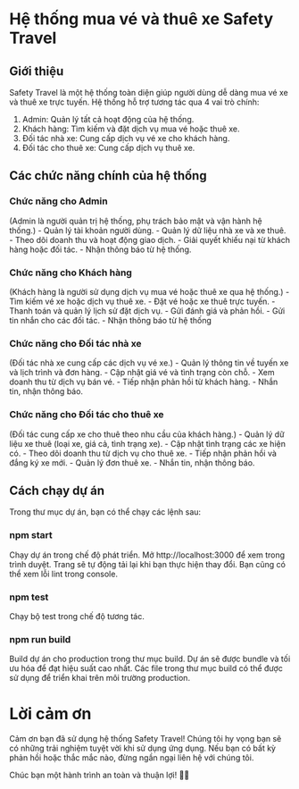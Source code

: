 # Hệ thống mua vé và thuê xe Safety Travel

## Giới thiệu
Safety Travel là một hệ thống toàn diện giúp người dùng dễ dàng mua vé xe và thuê xe trực tuyến. Hệ thống hỗ trợ tương tác qua 4 vai trò chính:
1. Admin: Quản lý tất cả hoạt động của hệ thống.
2. Khách hàng: Tìm kiếm và đặt dịch vụ mua vé hoặc thuê xe.
3. Đối tác nhà xe: Cung cấp dịch vụ vé xe cho khách hàng.
4. Đối tác cho thuê xe: Cung cấp dịch vụ thuê xe.
## Các chức năng chính của hệ thống
### Chức năng cho Admin
(Admin là người quản trị hệ thống, phụ trách bảo mật và vận hành hệ thống.)
    - Quản lý tài khoản người dùng.
    - Quản lý dữ liệu nhà xe và xe thuê.
    - Theo dõi doanh thu và hoạt động giao dịch.
    - Giải quyết khiếu nại từ khách hàng hoặc đối tác.
    - Nhận thông báo từ hệ thống.
### Chức năng cho Khách hàng
(Khách hàng là người sử dụng dịch vụ mua vé hoặc thuê xe qua hệ thống.)
    - Tìm kiếm vé xe hoặc dịch vụ thuê xe.
    - Đặt vé hoặc xe thuê trực tuyến.
    - Thanh toán và quản lý lịch sử đặt dịch vụ.
    - Gửi đánh giá và phản hồi.
    - Gửi tin nhắn cho các đối tác.
    - Nhận thông báo từ hệ thống
### Chức năng cho Đối tác nhà xe
(Đối tác nhà xe cung cấp các dịch vụ vé xe.)
    - Quản lý thông tin về tuyến xe và lịch trình và đơn hàng.
    - Cập nhật giá vé và tình trạng còn chỗ.
    - Xem doanh thu từ dịch vụ bán vé.
    - Tiếp nhận phản hồi từ khách hàng.
    - Nhắn tin, nhận thông báo.
### Chức năng cho Đối tác cho thuê xe
(Đối tác cung cấp xe cho thuê theo nhu cầu của khách hàng.)
    - Quản lý dữ liệu xe thuê (loại xe, giá cả, tình trạng xe).
    - Cập nhật tình trạng các xe hiện có.
    - Theo dõi doanh thu từ dịch vụ cho thuê xe.
    - Tiếp nhận phản hồi và đắng ký xe mới.
    - Quản lý đơn thuê xe.
    - Nhắn tin, nhận thông báo.


## Cách chạy dự án
Trong thư mục dự án, bạn có thể chạy các lệnh sau:
### npm start
Chạy dự án trong chế độ phát triển.
Mở http://localhost:3000 để xem trong trình duyệt.
Trang sẽ tự động tải lại khi bạn thực hiện thay đổi.
Bạn cũng có thể xem lỗi lint trong console.
### npm test
Chạy bộ test trong chế độ tương tác.
### npm run build
Build dự án cho production trong thư mục build.
Dự án sẽ được bundle và tối ưu hóa để đạt hiệu suất cao nhất.
Các file trong thư mục build có thể được sử dụng để triển khai trên môi trường production.


# Lời cảm ơn
Cảm ơn bạn đã sử dụng hệ thống Safety Travel! Chúng tôi hy vọng bạn sẽ có những trải nghiệm tuyệt vời khi sử dụng ứng dụng. Nếu bạn có bất kỳ phản hồi hoặc thắc mắc nào, đừng ngần ngại liên hệ với chúng tôi.

Chúc bạn một hành trình an toàn và thuận lợi! 🚗✨
